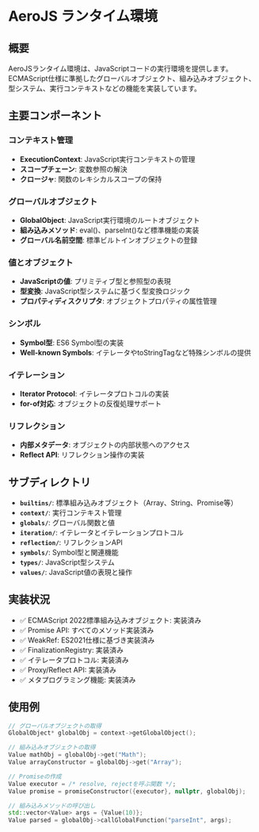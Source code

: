 # AeroJS ランタイム環境

## 概要

AeroJSランタイム環境は、JavaScriptコードの実行環境を提供します。ECMAScript仕様に準拠したグローバルオブジェクト、組み込みオブジェクト、型システム、実行コンテキストなどの機能を実装しています。

## 主要コンポーネント

### コンテキスト管理
- **ExecutionContext**: JavaScript実行コンテキストの管理
- **スコープチェーン**: 変数参照の解決
- **クロージャ**: 関数のレキシカルスコープの保持

### グローバルオブジェクト
- **GlobalObject**: JavaScript実行環境のルートオブジェクト
- **組み込みメソッド**: eval()、parseInt()など標準機能の実装
- **グローバル名前空間**: 標準ビルトインオブジェクトの登録

### 値とオブジェクト
- **JavaScriptの値**: プリミティブ型と参照型の表現
- **型変換**: JavaScript型システムに基づく型変換ロジック
- **プロパティディスクリプタ**: オブジェクトプロパティの属性管理

### シンボル
- **Symbol型**: ES6 Symbol型の実装
- **Well-known Symbols**: イテレータやtoStringTagなど特殊シンボルの提供

### イテレーション
- **Iterator Protocol**: イテレータプロトコルの実装
- **for-of対応**: オブジェクトの反復処理サポート

### リフレクション
- **内部メタデータ**: オブジェクトの内部状態へのアクセス
- **Reflect API**: リフレクション操作の実装

## サブディレクトリ

- **`builtins/`**: 標準組み込みオブジェクト（Array、String、Promise等）
- **`context/`**: 実行コンテキスト管理
- **`globals/`**: グローバル関数と値
- **`iteration/`**: イテレータとイテレーションプロトコル
- **`reflection/`**: リフレクションAPI
- **`symbols/`**: Symbol型と関連機能
- **`types/`**: JavaScript型システム
- **`values/`**: JavaScript値の表現と操作

## 実装状況

- ✅ ECMAScript 2022標準組み込みオブジェクト: 実装済み
- ✅ Promise API: すべてのメソッド実装済み
- ✅ WeakRef: ES2021仕様に基づき実装済み
- ✅ FinalizationRegistry: 実装済み
- ✅ イテレータプロトコル: 実装済み
- ✅ Proxy/Reflect API: 実装済み
- ✅ メタプログラミング機能: 実装済み

## 使用例

```cpp
// グローバルオブジェクトの取得
GlobalObject* globalObj = context->getGlobalObject();

// 組み込みオブジェクトの取得
Value mathObj = globalObj->get("Math");
Value arrayConstructor = globalObj->get("Array");

// Promiseの作成
Value executor = /* resolve, rejectを呼ぶ関数 */;
Value promise = promiseConstructor({executor}, nullptr, globalObj);

// 組み込みメソッドの呼び出し
std::vector<Value> args = {Value(10)};
Value parsed = globalObj->callGlobalFunction("parseInt", args);
``` 